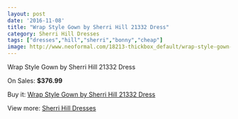 ```yaml
---
layout: post
date: '2016-11-08'
title: "Wrap Style Gown by Sherri Hill 21332 Dress"
category: Sherri Hill Dresses
tags: ["dresses","hill","sherri","bonny","cheap"]
image: http://www.neoformal.com/18213-thickbox_default/wrap-style-gown-by-sherri-hill-21332-dress.jpg
---
```

Wrap Style Gown by Sherri Hill 21332 Dress

On Sales: **$376.99**
<a href="https://www.neoformal.com/en/sherri-hill-dresses-2014/5863-wrap-style-gown-by-sherri-hill-21332-dress.html"><amp-img layout="responsive" width="600" height="600" src="//www.neoformal.com/18213-thickbox_default/wrap-style-gown-by-sherri-hill-21332-dress.jpg" alt="Wrap Style Gown by Sherri Hill 21332 Dress 0" /></a>
<a href="https://www.neoformal.com/en/sherri-hill-dresses-2014/5863-wrap-style-gown-by-sherri-hill-21332-dress.html"><amp-img layout="responsive" width="600" height="600" src="//www.neoformal.com/18214-thickbox_default/wrap-style-gown-by-sherri-hill-21332-dress.jpg" alt="Wrap Style Gown by Sherri Hill 21332 Dress 1" /></a>
<a href="https://www.neoformal.com/en/sherri-hill-dresses-2014/5863-wrap-style-gown-by-sherri-hill-21332-dress.html"><amp-img layout="responsive" width="600" height="600" src="//www.neoformal.com/18215-thickbox_default/wrap-style-gown-by-sherri-hill-21332-dress.jpg" alt="Wrap Style Gown by Sherri Hill 21332 Dress 2" /></a>
<a href="https://www.neoformal.com/en/sherri-hill-dresses-2014/5863-wrap-style-gown-by-sherri-hill-21332-dress.html"><amp-img layout="responsive" width="600" height="600" src="//www.neoformal.com/18216-thickbox_default/wrap-style-gown-by-sherri-hill-21332-dress.jpg" alt="Wrap Style Gown by Sherri Hill 21332 Dress 3" /></a>
<a href="https://www.neoformal.com/en/sherri-hill-dresses-2014/5863-wrap-style-gown-by-sherri-hill-21332-dress.html"><amp-img layout="responsive" width="600" height="600" src="//www.neoformal.com/18217-thickbox_default/wrap-style-gown-by-sherri-hill-21332-dress.jpg" alt="Wrap Style Gown by Sherri Hill 21332 Dress 4" /></a>

Buy it: [Wrap Style Gown by Sherri Hill 21332 Dress](https://www.neoformal.com/en/sherri-hill-dresses-2014/5863-wrap-style-gown-by-sherri-hill-21332-dress.html "Wrap Style Gown by Sherri Hill 21332 Dress")

View more: [Sherri Hill Dresses](https://www.neoformal.com/en/73-sherri-hill-dresses-2014 "Sherri Hill Dresses")